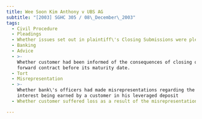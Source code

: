 ```yaml
---
title: Wee Soon Kim Anthony v UBS AG
subtitle: "[2003] SGHC 305 / 08\_December\_2003"
tags:
  - Civil Procedure
  - Pleadings
  - Whether issues set out in plaintiff\'s Closing Submissions were pleaded.
  - Banking
  - Advice
  - >-
    Whether customer had been informed of the consequences of closing out a
    forward contract before its maturity date.
  - Tort
  - Misrepresentation
  - >-
    Whether bank\'s officers had made misrepresentations regarding the rate of
    interest being earned by a customer in his leveraged deposit
  - Whether customer suffered loss as a result of the misrepresentation.

---
```


